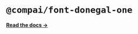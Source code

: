 # `@compai/font-donegal-one`

[**Read the docs &rarr;**](https://components.ai/docs/typefaces/donegal-one)

